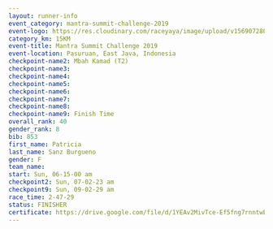 ```yaml
---
layout: runner-info 
event_category: mantra-summit-challenge-2019 
event-logo: https://res.cloudinary.com/raceyaya/image/upload/v1569072809/logo/mantra-image_segrbx.jpg
category_km: 15KM 
event-title: Mantra Summit Challenge 2019 
event-location: Pasuruan, East Java, Indonesia 
checkpoint-name2: Mbah Kamad (T2) 
checkpoint-name3: 
checkpoint-name4: 
checkpoint-name5: 
checkpoint-name6: 
checkpoint-name7: 
checkpoint-name8: 
checkpoint-name9: Finish Time
overall_rank: 40
gender_rank: 8
bib: 853
first_name: Patricia
last_name: Sanz Burgueno
gender: F
team_name: 
start: Sun, 06-15-00 am
checkpoint2: Sun, 07-02-23 am
checkpoint9: Sun, 09-02-29 am
race_time: 2-47-29
status: FINISHER
certificate: https://drive.google.com/file/d/1YEAv2MivTce-Ef5fng7rnntwE0C8DBm4/view?usp=sharing
---
```

